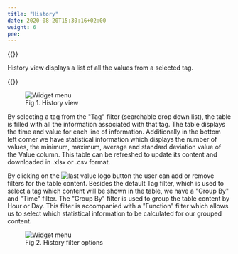 ```yaml
---
title: "History"
date: 2020-08-20T15:30:16+02:00
weight: 6
pre: 
---
```


{{<lead>}}

History view displays a list of all the values from a selected tag.

{{</lead>}}

<figure class="image_container">
    <img class="center_image" src="/history_view.png" alt="Widget menu">
    <figcaption >Fig 1. History view</figcaption>
</figure>

By selecting a tag from the "Tag" filter (searchable drop down list), the table is filled with all the information associated with that tag. The table displays the time and value for each line of information. Additionally in the bottom left corner we have statistical information which displays the number of values, the minimum, maximum, average and standard deviation value of the Value column. This table can be refreshed to update its content and downloaded in .xlsx or .csv format. 

By clicking on the <img src="/history_filter_button.png" alt="last value logo" class = "logo_resize"> button the user can add or remove filters for the table content. Besides the default Tag filter, which is used to select a tag which content will be shown in the table, we have a "Group By" and "Time" filter. The "Group By" filter is used to group the table content by Hour or Day. This filter is accompanied with a "Function" filter which allows us to select which statistical information to be calculated for our grouped content.

<figure class="image_container">
    <img class="center_image" src="/history_filter_options.png" alt="Widget menu">
    <figcaption >Fig 2. History filter options</figcaption>
</figure>

